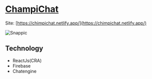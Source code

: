 # [ChampiChat](https://chimpichat.netlify.app/)

Site: [https://chimpichat.netlify.app/](https://chimpichat.netlify.app/)

![Snappic](https://media.giphy.com/media/16XG7fe4QxqzuM4m1C/giphy.gif)


## Technology

 - ReactJs(CRA)
 - Firebase
 - Chatengine
